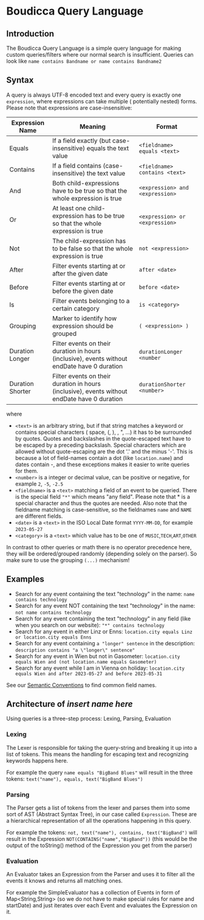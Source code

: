 # Boudicca Query Language

## Introduction

The Boudicca Query Language is a simple query language for making custom queries/filters where our normal search is
insufficient.
Queries can look like `name contains Bandname or name contains Bandname2`

## Syntax

A query is always UTF-8 encoded text and every query is exactly one `expression`, where expressions can take multiple (
potentially nested) forms. Please note that expressions are case-insensitive:

| Expression Name  | Meaning                                                                                      | Format                          |
|------------------|----------------------------------------------------------------------------------------------|---------------------------------|
| Equals           | If a field exactly (but case-insensitive) equals the text value                              | `<fieldname> equals <text>`     |
| Contains         | If a field contains (case-insensitive) the text value                                        | `<fieldname> contains <text>`   |
| And              | Both child-expressions have to be true so that the whole expression is true                  | `<expression> and <expression>` |
| Or               | At least one child-expression has to be true so that the whole expression is true            | `<expression> or <expression>`  |
| Not              | The child-expression has to be false so that the whole expression is true                    | `not <expression>`              |
| After            | Filter events starting at or after the given date                                            | `after <date>`                  |
| Before           | Filter events starting at or before the given date                                           | `before <date>`                 |
| Is               | Filter events belonging to a certain category                                                | `is <category>`                 |
| Grouping         | Marker to identify how expression should be grouped                                          | `( <expression> )`              |
| Duration Longer  | Filter events on their duration in hours (inclusive), events without endDate have 0 duration | `durationLonger <number`        |
| Duration Shorter | Filter events on their duration in hours (inclusive), events without endDate have 0 duration | `durationShorter <number>`      |

where

* `<text>` is an arbitrary string, but if that string matches a keyword or contains special characters (
  space, (, ), \, ", ...) it has to be surrounded by quotes. Quotes and backslashes in the quote-escaped text have to be
  escaped by a preceding backslash. Special characters which are allowed without quote-escaping are the dot '.' and the
  minus '-'.
  This is because a lot of field-names contain a dot (like `location.name`) and dates contain -, and these exceptions
  makes it easier to write queries for them.
* `<number>` is a integer or decimal value, can be positive or negative, for example `2`, `-5`, `-2.5`
* `<fieldname>` is a `<text>` matching a field of an event to be queried. There is the special field `"*"` which means
  "any field". Please note that * is a special character and thus the quotes are needed. Also note that the fieldname
  matching is case-sensitive, so the fieldnames `name` and `NAME` are different fields.
* `<date>` is a `<text>` in the ISO Local Date format `YYYY-MM-DD`, for example `2023-05-27`
* `<category>` is a `<text>` which value has to be one of `MUSIC`,`TECH`,`ART`,`OTHER`

In contrast to other queries or math there is no operator precedence here, they will be ordered/grouped randomly
(depending solely on the parser). So make sure to use the grouping `(...)` mechanism!

## Examples

* Search for any event containing the text "technology" in the name: `name contains technology`
* Search for any event NOT containing the text "technology" in the name: `not name contains technology`
* Search for any event containing the text "technology" in any field (like when you search on our
  website): `"*" contains technology`
* Search for any event in either Linz or Enns: `location.city equals Linz or location.city equals Enns`
* Search for any event containing `a "longer" sentence` in the
  description: `description contains "a \"longer\" sentence"`
* Search for any event in Wien but not in
  Gasometer: `location.city equals Wien and (not location.name equals Gasometer)`
* Search for any event while I am in Vienna on
  holiday: `location.city equals Wien and after 2023-05-27 and before 2023-05-31`

See our [Semantic Conventions](SEMANTIC_CONVENTIONS.md) to find common field names.

## Architecture of _insert name here_

Using queries is a three-step process: Lexing, Parsing, Evaluation

### Lexing

The Lexer is responsible for taking the query-string and breaking it up into a list of tokens. This means the handling
for escaping text and recognizing keywords happens here.

For example the query `name equals "BigBand Blues"` will result in the three
tokens: `text("name"), equals, text("BigBand Blues")`

### Parsing

The Parser gets a list of tokens from the lexer and parses them into some sort of AST (Abstract Syntax Tree), in our
case called `Expression`. These are a hierarchical representation of all the operations happening in this query.

For example the tokens: `not, text("name"), contains, text("BigBand")` will result in the
Expression `NOT(CONTAINS("name","BigBand"))` (this would be the output of the toString() method of the Expression you
get from the parser)

### Evaluation

An Evaluator takes an Expression from the Parser and uses it to filter all the events it knows and returns all
matching ones.

For example the SimpleEvaluator has a collection of Events in form of Map<String,String> (so we do not have to
make special rules for name and startDate) and just iterates over each Event and evaluates the Expression on it.